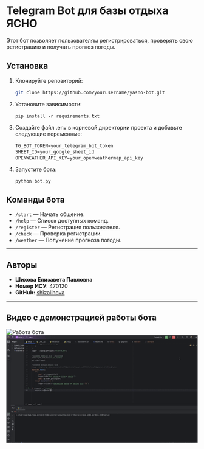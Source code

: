 # Telegram Bot для базы отдыха ЯСНО

Этот бот позволяет пользователям регистрироваться, проверять свою регистрацию и получать прогноз погоды.

## Установка

1. Клонируйте репозиторий:
   ```bash
   git clone https://github.com/yourusername/yasno-bot.git
2. Установите зависимости:
   ```
   pip install -r requirements.txt
3. Создайте файл .env в корневой директории проекта и добавьте следующие переменные:
   ```
   TG_BOT_TOKEN=your_telegram_bot_token
   SHEET_ID=your_google_sheet_id
   OPENWEATHER_API_KEY=your_openweathermap_api_key
4. Запустите бота:
   ```
   python bot.py
## Команды бота

- `/start` — Начать общение.  
- `/help` — Список доступных команд.  
- `/register` — Регистрация пользователя.  
- `/check` — Проверка регистрации.  
- `/weather` — Получение прогноза погоды.  

---

## Авторы

- **Шихова Елизавета Павловна**  
- **Номер ИСУ:** 470120
-  **GitHub:** [shizalihova](https://github.com/shizalihova)

---

## Видео с демонстрацией работы бота
![Работа бота](assets/work_bot.gif)
![Работа программы](assets/program_work_demonstration.gif)